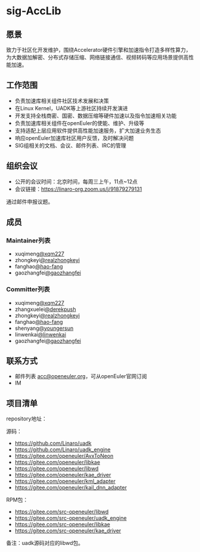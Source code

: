 
# sig-AccLib

## 愿景

致力于社区化开发维护，围绕Accelerator硬件引擎和加速指令打造多样性算力，为大数据加解密、分布式存储压缩、网络链接通信、视频转码等应用场景提供高性能加速。

## 工作范围

- 负责加速库相关组件社区技术发展和决策
- 在Linux Kernel，UADK等上游社区持续开发演进
- 开发支持全栈商密、国密、数据压缩等硬件加速以及指令加速相关功能
- 负责加速库相关组件在openEuler的使能、维护、升级等
- 支持适配上层应用软件提供高性能加速服务，扩大加速业务生态
- 响应openEuler加速库社区用户反馈，及时解决问题
- SIG组相关的文档、会议、邮件列表、IRC的管理

## 组织会议

- 公开的会议时间：北京时间，每周三上午，11点~12点
- 会议链接：https://linaro-org.zoom.us/j/91879279131

通过邮件申报议题。

## 成员

### Maintainer列表

- xuqimeng[@xqm227](http://gitee.com/xqm227)
- zhongkeyi[@realzhongkeyi](https://gitee.com/realzhongkeyi)
- fanghao[@hao-fang](https://gitee.com/hao-fang)
- gaozhangfei[@gaozhangfei](https://gitee.com/gaozhangfei)

### Committer列表

- xuqimeng[@xqm227](https://gitee.com/xqm227)
- zhangxuelei[@derekpush](https://gitee.com/derekpush)
- zhongkeyi[@realzhongkeyi](https://gitee.com/realzhongkeyi)
- fanghao[@hao-fang](https://gitee.com/hao-fang)
- shenyang[@youngersun](https://gitee.com/youngersun)
- linwenkai[@linwenkai](https://gitee.com/linwenkai)
- gaozhangfei[@gaozhangfei](https://gitee.com/gaozhangfei)

## 联系方式

- 邮件列表 acc@openeuler.org，可从openEuler官网订阅
- IM

## 项目清单

repository地址：

源码：

- https://github.com/Linaro/uadk
- https://github.com/Linaro/uadk_engine
- https://gitee.com/openeuler/AvxToNeon
- https://gitee.com/openeuler/libkae
- https://gitee.com/openeuler/libwd
- https://gitee.com/openeuler/kae_driver
- https://gitee.com/openeuler/kml_adapter
- https://gitee.com/openeuler/kail_dnn_adapter

RPM包：

- https://gitee.com/src-openeuler/libwd
- https://gitee.com/src-openeuler/uadk_engine
- https://gitee.com/src-openeuler/libkae
- https://gitee.com/src-openeuler/kae_driver

备注：uadk源码对应的libwd包。
